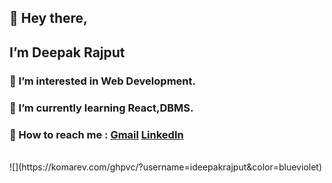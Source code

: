## 👋 Hey there,
## I’m **Deepak Rajput**
### 👀 I’m interested in Web Development.
### 🌱 I’m currently learning React,DBMS.
### 💌 How to reach me : [Gmail](mailto:deepak.bcas.du@gmail.com)  [LinkedIn](https://www.linkedin.com/in/deepak-kumar-53a246210/)
<br/>
![](https://komarev.com/ghpvc/?username=ideepakrajput&color=blueviolet)
